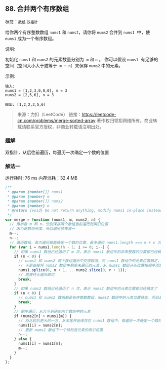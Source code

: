 ## 88. 合并两个有序数组

标签：`数组` `双指针`

给你两个有序整数数组 `nums1` 和 `nums2`，请你将 `nums2` 合并到 `nums1`  中，使 `nums1` 成为一个有序数组。

说明:

初始化 `nums1` 和 `nums2` 的元素数量分别为  `m` 和 `n` 。
你可以假设 `nums1`  有足够的空间（空间大小大于或等于  `m + n`）来保存 `nums2` 中的元素。

示例:

```
输入:
nums1 = [1,2,3,0,0,0], m = 3
nums2 = [2,5,6], n = 3

输出: [1,2,2,3,5,6]
```

> 来源：力扣（LeetCode）
> 链接：https://leetcode-cn.com/problems/merge-sorted-array
> 著作权归领扣网络所有。商业转载请联系官方授权，非商业转载请注明出处。

### 题解

双指针，从后往前遍历，每遍历一次确定一个数的位置

### 解法一

运行耗时: 76 ms 内存消耗：32.4 MB

```javascript
/**
 * @param {number[]} nums1
 * @param {number} m
 * @param {number[]} nums2
 * @param {number} n
 * @return {void} Do not return anything, modify nums1 in-place instead.
 */
var merge = function (nums1, m, nums2, n) {
  // 用参数 m 和 n，分别保存两个数组当前遍历到索引位置
  // 因为是数组长度，所以遍历前先减一
  m--;
  n--;
  // 遍历数组，每次遍历都能确定一个数的位置，最多遍历 nums1.length === m + n 次
  for (var i = nums1.length - 1; i >= 0; i--) {
    // 如果 nums1 数组已经遍历了 m 次，表示 nums1 数组中的非零整数的位置都已经确定了
    if (m < 0) {
      // nums1 和 nums2 两个数组遍历中交错取值，而 nums1 数组中的元素位置确定，表明 nums2 数组中剩余未遍历的元素都比 nums1 数组中最后一次遍历的元素要小
      // 于是直接将 nums2 数组中剩余未遍历的元素，从 nums1 数组开头位置按顺序添加，并删除 nums2 数组中原来的元素
      nums1.splice(0, n + 1, ...nums2.slice(0, n + 1));
      // 直接终止遍历即可
      break;
    }
    // 如果 nums2 数组已经遍历了 n 次，表示 nums2 数组中的元素位置都已经确定了
    if (n < 0) {
      // nums1 和 nums2 数组都是有序整数数组，nums2 数组中的元素位置确定，而且是从后往前修改 nums1 数组，表明 nums1 数组中剩余未遍历的元素，是有序且无需遍历，即 nums1 数组已经是组合完成并有序的了，直接终止遍历即可
      break;
    }
    // 倒序遍历，从大小到确定两个数组中的元素
    if (nums2[n] > nums1[m]) {
      // 将比较后更大的一方，从末尾开始保存在 nums1 数组中，每遍历一次确定一个数的位置
      nums1[i] = nums2[n];
      // 更新 nums2 数组下一个待检查元素的索引位置
      n--;
    } else {
      nums1[i] = nums1[m];
      m--;
    }
  }
};
```
